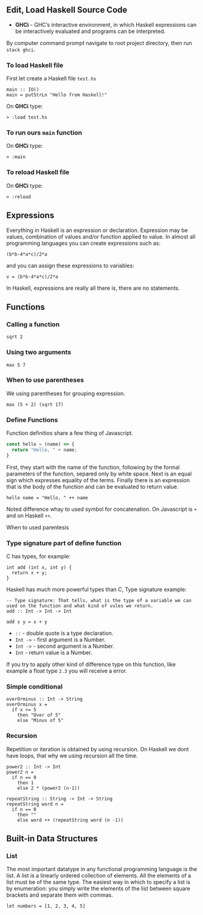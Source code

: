 
## Edit, Load Haskell Source Code

* **GHCi** - GHC’s interactive environment, in which Haskell expressions can be interactively evaluated and programs can be interpreted.

By computer command prompt navigate to root project directory, then run `stack ghci`.

### To load Haskell file

First let create a Haskell file `test.hs`

```
main :: IO()
main = putStrLn "Hello from Haskell!"
```

On **GHCi** type:

```
> :load test.hs
```

### To run ours `main` function

On **GHCi** type:

```
> :main
```

### To reload Haskell file

On **GHCi** type:

```
> :reload
```

## Expressions

Everything in Haskell is an expression or declaration. Expression may be values, combination of values and/or function applied to value. In almost all programming languages you can create expressions such as:

```
(b*b-4*a*c)/2*a
```

and you can assign these expressions to variables:

```
v = (b*b-4*a*c)/2*a
```

In Haskell, expressions are really all there is, there are no statements.

## Functions

### Calling a function

```
sqrt 2
```

### Using two arguments

```
max 5 7
```

### When to use parentheses

We using parentheses for grouping expression.

```
max (5 + 2) (sqrt 17)
```

### Define Functions

Function definitios share a few thing of Javascript.

```javascript
const hello = (name) => {
  return "Hello, " + name;
}
```

First, they start with the name of the function, following by the formal parameters of the function, separed only by white space. Next is an equal sign which expresses equality of the terms. Finally there is an expression that is the body of the function and can be evaluated to return value.

```
hello name = "Hello, " ++ name
```

Noted difference whay to used symbol for concatenation. On Javascript is `+` and on Haskell `++`.

When to used parentesis

### Type signature part of define function

C has types, for example:

```
int add (int x, int y) {
  return x + y;
}
```

Haskell has much more powerful types than C, Type signature example:

```
-- Type signature: That tells, what is the type of a variable we can used on the function and what kind of vules we return.
add :: Int -> Int -> Int

add x y = x + y
```

* `::` - double quote is a type declaration.
* `Int ->` - first argument is a Number.
* `Int ->` - second argument is a Number.
* `Int` - return value is a Number.

If you try to apply other kind of difference type on this function, like example a float type `2.3` you will receive a error.

### Simple conditional

```
overOrminus :: Int -> String
overOrminus x =
  if x >= 5
    then "Over of 5"
    else "Minus of 5"
```

### Recursion

Repetition or iteration is obtained by using recursion. On Haskell we dont have loops, that why we using recursion all the time.

```
power2 :: Int -> Int
power2 n =
  if n == 0
    then 1
    else 2 * (power2 (n-1))
```

```
repeatString :: String -> Int -> String
repeatString word n =
  if n == 0
    then ""
    else word ++ (repeatString word (n -1))
```

## Built-in Data Structures

### List

The most important datatype in any functional programming language is the list. A list is a linearly ordered collection of elements. All the elements of a list must be of the same type. The easiest way in which to specify a list is by enumeration: you simply write the elements of the list between square brackets and separate them with commas. 

```
let numbers = [1, 2, 3, 4, 5]
```

